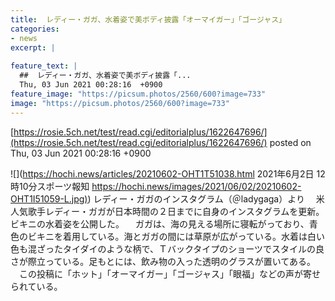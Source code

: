 ```yaml
---
title:  レディー・ガガ、水着姿で美ボディ披露「オーマイガー」「ゴージャス」  
categories:
- news
excerpt: |
  
feature_text: |
  ##  レディー・ガガ、水着姿で美ボディ披露「...
  Thu, 03 Jun 2021 00:28:16  +0900
feature_image: "https://picsum.photos/2560/600?image=733"
image: "https://picsum.photos/2560/600?image=733"
---
```


[https://rosie.5ch.net/test/read.cgi/editorialplus/1622647696/](https://rosie.5ch.net/test/read.cgi/editorialplus/1622647696/)
posted on Thu, 03 Jun 2021 00:28:16  +0900

<!--more-->

![](https://hochi.news/articles/20210602-OHT1T51038.html 2021年6月2日 12時10分スポーツ報知 [https://hochi.news/images/2021/06/02/20210602-OHT1I51059-L.jpg)](https://hochi.news/images/2021/06/02/20210602-OHT1I51059-L.jpg)) レディー・ガガのインスタグラム（＠ladygaga）より 　米人気歌手レディー・ガガが日本時間の２日までに自身のインスタグラムを更新。ビキニの水着姿を公開した。 　ガガは、海の見える場所に寝転がっており、青色のビキニを着用している。海とガガの間には草原が広がっている。水着は白い色も混ざったタイダイのような柄で、Ｔバックタイプのショーツでスタイルの良さが際立っている。足もとには、飲み物の入った透明のグラスが置いてある。 　この投稿に「ホット」「オーマイガー」「ゴージャス」「眼福」などの声が寄せられている。
